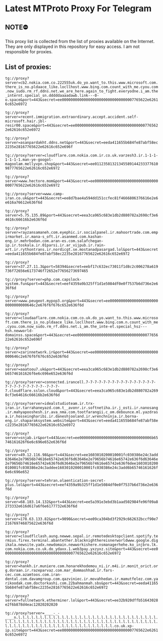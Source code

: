 # Latest MTProto Proxy For Telegram

## NOTE⛔

This proxy list is collected from the list of proxies available on the Internet. They are only displayed in this repository for easy access. I am not responsible for proxies.

## List of proxies:

`tg://proxy?server=cb2.nokia.com.co.222555uk.do_yo.want_to.this.www.microsoft.com.there_is_no.pldaace_like.locllhost.www.bing.com.count_with_me.cyou.com.now_sudo.rm_rf.ddns.net.we_are_here.again_to_fight.everyodne.i_am.the_internt.special_sn.dddddaaaadawb.link---0-o.space&port=443&secret=ee000000000000000000000000000000007765622e62616c652e6972`

`tg://proxy?server=recent.immigration.extraordinary.accept.accident.self-microsoft.hair.jbl-resir00.space&port=443&secret=ee000000000000000000000000000000007765622e62616c652e6972`

`tg://proxy?server=asanpardakht.ddns.net&port=443&secret=eeda411655b684fe87abf58ec2235e28167765622e62616c652e696f`

`tg://proxy?server=cloudflare.com.nokia.com.ir.co.uk.varzesh3.ir.1-1-1-1-1-1-1.man-ye-googol-magoolam.mellyvpn.shop&port=443&secret=ee011235813213455891442333776109877765622e62616c652e6972`

`tg://proxy?server=www.hectore.mom&port=443&secret=ee000000000000000000000000000000007765622e62616c652e6972`

`tg://proxy?server=www.camp-iran.co.uk&port=443&secret=ee8d7bae4a594dd151ccfec81f4666806376616e2e6e616a76612e636f6d`

`tg://proxy?server=5.75.135.89&port=443&secret=eea3ca965c683e1db2d880782a2698cf3e64616c66616b2e636f6d`

`tg://proxy?server=rayzansamaneh.com.eyephic.ir.socialpanel.ir.mahoortrade.com.empirmarket.ir.mana-s_oft.ir.asanmed.com.kashan-eng.ir.mehrbodan.com.aran-es.com.salafchegan-ip.ir.toskala.ir.01parsi.ir.ar_vijpub.ir.rain-art.ir.rythontrans.ir.nordicgt.se.mostanadpasargad.lol&port=443&secret=eeda411655b684fe87abf58ec2235e28167765622e62616c652e6972`

`tg://proxy?server=37.27.11.3&port=58394&secret=eebf17c632ec73011f1d8c2c006278a619736f72656e6173746f72652e77656273697465`

`tg://proxy?server=php.com.capslock-system.fun&port=443&secret=eef4359a9b325ff1d1e5084df0e0f7537b6d736e2e636f6d`

`tg://proxy?server=www.peugeot.mypop3.org&port=443&secret=ee00000000000000000000000000000000646c2e676f6f676c652e636f6d`

`tg://proxy?server=cloudaaflare.com.nokia.com.co.uk.do_yo.want_to.this.www.microsoft.com.there_is_no.pldaace_like.locllhost.www.bing.com.n.count_with_me.cyou.com.now_sudo.rm_rf.ddns.net.i_am.the_inte-et.special_hsz---hsh.newworld-domainss.space&port=443&secret=ee000000000000000000000000000000007765622e62616c652e696f`

`tg://proxy?server=zarinnetwork.ir&port=443&secret=ee00000000000000000000000000000000646c2e676f6f676c652e636f6d`

`tg://proxy?server=aaatoou7.uk&port=443&secret=eea3ca965c683e1db2d880782a2698cf3e6b65746161626f6e6c696e652e636f6d`

`tg://proxy?server=connected.irancell.7-7-7-7-7-7-7-7-7-7-7-7-7-7-7-7-7-7-7-7-7-7-7-7-7--7-7-7-7.cloudflare.sslon.cloud&port=443&secret=eea3ca965c683e1db2d880782a2698cf3e64616c66616b2e636f6d`

`tg://proxy?server=idealstudioteam.ir.trx-iran.ir.tarrahaneyazd.com.t__avonr.ir.softnetiha.ir.j_osti.ir.nanosang.ir.mahyapooshesh.ir.ava_nma.com.tootfarangii.c_om.debounce.ml.yazdrasa.ir.hosseingharibi.ir.daneshjooland.ir.wrenchninja.ir.borna-eng.ir.shaparaksystem.website&port=443&secret=eeda411655b684fe87abf58ec2235e28167765622e62616c652e6972`

`tg://proxy?server=snjab.ir&port=443&secret=ee000000000000000000000000000000006b65746161626f6e6c696e652e636f6d`

`tg://proxy?server=49.12.116.98&port=443&secret=ee1603010200010001fc030386e24c3add63646e2e79656b74616e65742e636f6d63646e2e79656b74616e65742e636f6d63646e2e79656b74616e65742e636f6d63646e2e79656b74616e65742e636f6dee1603010200010001fc030386e24c3addee1603010200010001fc030386e24c3add6b65746161626f6e6c696e652`

`tg://proxy?server=tehran.olaentication-secret-plus.lol&port=443&secret=eef4359a9b325ff1d1e5084df0e0f7537b6d736e2e636f6d`

`tg://proxy?server=68.183.14.132&port=443&secret=ee5a391e3ebd3b1aad502984fe96f09a8273332e616d617a6f6e6177732e636f6d`

`tg://proxy?server=178.63.133.82&port=9090&secret=ee09ca304bd3f2929c662632bccf90e7216769746875622e636f6d`

`tg://proxy?server=cloudflclash.aung.newwe.sepal.ir.remotedesktopclient.spotify.termius.firex.terminal.abantether.blacknighthereisnerworldwww.google.digikala.newsite.yadx.newdomain.newworkishere.nsmanagerhehe.ko_injbro.lk.com.nokia.com.co.uk.do_ydaxx.1.web3pay.yxzyxz.site&port=443&secret=ee000000000000000000000000000000007765622e62616c652e6972`

`tg://proxy?server=hankh.ir.muniere.com.honarekhodemou_ni.ir.m4i.ir.monit_orict.org.doraan.ir.razeparvaz.com.mar_dommashhad.ir.fars-cec.com.azamtoos.com.iran-dental.com.davamgroup.com.qazviniec.ir.movahhedan.ir.mamutfelez.com.yarikoodak.com.doctorkashi.com.22bahmanmah.sbs&port=443&secret=eeda411655b684fe87abf58ec2235e28167765622e62616c652e6972`

`tg://proxy?server=fullnetwork.etherminer.lol&port=443&secret=ee32b920dffb51643028e2f6b878d4eac12020202020`

`tg://proxy?server=____-_-____n.l.l.l.l.l.l.l.l.l.l.l.l.l.l.l.l.l.l.l.l.l.l.l.l.l.l.l.l.l.l.l.l.l.l.l.l.l.l.l.l.l.l.l.l.l.l.l.l.l.l.l.l.l.l.l.l.l.l.l.l.l.l.l.l.l.l.l.l.l.l.l.l.l.l.l.l.l.l.l.l.l.l.l.l.l.l.l.l.l.l.l.l.co.uk.xp-ip.site&port=443&secret=ee000000000000000000000000000000007765622e62616c652e6972`


